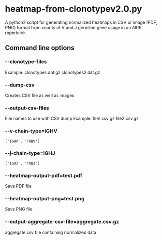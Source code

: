 # heatmap-from-clonotypev2.0.py
A python2 script for generating normalized heatmaps in CSV or image (PDF, PNG) format from counts of V and J germline gene usage in an AIRR repertoire.

## Command line options

### --clonotype-files
Example: clonotypes.dat.gz clonotypes2.dat.gz

### --dump-csv
Creates CSV file as well as images

### --output-csv-files 
File names to use with CSV dump
Example: file1.csv.gz file2.csv.gz

### --v-chain-type=IGHV
`['IGHV', 'TRBV']`

### --j-chain-type=IGHJ
`['IGHJ', 'TRBJ']`

### --heatmap-output-pdf=test.pdf
Save PDF file

### --heatmap-output-png=test.png
Save PNG file

### --output-aggregate-csv-file=aggregate.csv.gz
aggregate csv file containing normalized data
